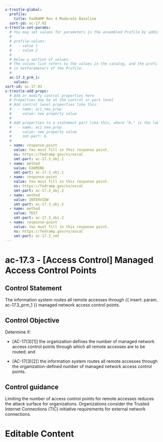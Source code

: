 ```yaml
---
x-trestle-global:
  profile:
    title: FedRAMP Rev 4 Moderate Baseline
  sort-id: ac-17.03
x-trestle-set-params:
  # You may set values for parameters in the assembled Profile by adding
  #
  # profile-values:
  #   - value 1
  #   - value 2
  #
  # below a section of values:
  # The values list refers to the values in the catalog, and the profile-values represent values
  # in SetParameters of the Profile.
  #
  ac-17.3_prm_1:
    values:
sort-id: ac-17.03
x-trestle-add-props:
  # Add or modify control properties here
  # Properties may be at the control or part level
  # Add control level properties like this:
  #   - name: ac1_new_prop
  #     value: new property value
  #
  # Add properties to a statement part like this, where "b." is the label of the target statement part
  #   - name: ac1_new_prop
  #     value: new property value
  #     smt-part: b.
  #
  - name: response-point
    value: You must fill in this response point.
    ns: https://fedramp.gov/ns/oscal
    smt-part: ac-17.3_obj.1
  - name: method
    value: EXAMINE
    smt-part: ac-17.3_obj.1
  - name: response-point
    value: You must fill in this response point.
    ns: https://fedramp.gov/ns/oscal
    smt-part: ac-17.3_obj.2
  - name: method
    value: INTERVIEW
    smt-part: ac-17.3_obj.2
  - name: method
    value: TEST
    smt-part: ac-17.3_obj.2
  - name: response-point
    value: You must fill in this response point.
    ns: https://fedramp.gov/ns/oscal
    smt-part: ac-17.3_smt
---
```


# ac-17.3 - \[Access Control\] Managed Access Control Points

## Control Statement

The information system routes all remote accesses through {{ insert: param, ac-17.3_prm_1 }} managed network access control points.

## Control Objective

Determine if:

- \[AC-17(3)[1]\] the organization defines the number of managed network access control points through which all remote accesses are to be routed; and

- \[AC-17(3)[2]\] the information system routes all remote accesses through the organization-defined number of managed network access control points.

## Control guidance

Limiting the number of access control points for remote accesses reduces the attack surface for organizations. Organizations consider the Trusted Internet Connections (TIC) initiative requirements for external network connections.

# Editable Content

<!-- Make additions and edits below -->
<!-- The above represents the contents of the control as received by the profile, prior to additions. -->
<!-- If the profile makes additions to the control, they will appear below. -->
<!-- The above markdown may not be edited but you may edit the content below, and/or introduce new additions to be made by the profile. -->
<!-- If there is a yaml header at the top, parameter values may be edited. Use --set-parameters to incorporate the changes during assembly. -->
<!-- The content here will then replace what is in the profile for this control, after running profile-assemble. -->
<!-- The added parts in the profile for this control are below.  You may edit them and/or add new ones. -->
<!-- Each addition must have a heading either of the form ## Control my_addition_name -->
<!-- or ## Part a. (where the a. refers to one of the control statement labels.) -->
<!-- "## Control" parts are new parts added after the statement part. -->
<!-- "## Part" parts are new parts added into the top-level statement part with that label. -->
<!-- Subparts may be added with nested hash levels of the form ### My Subpart Name -->
<!-- underneath the parent ## Control or ## Part being added -->
<!-- See https://ibm.github.io/compliance-trestle/tutorials/ssp_profile_catalog_authoring/ssp_profile_catalog_authoring for guidance. -->
